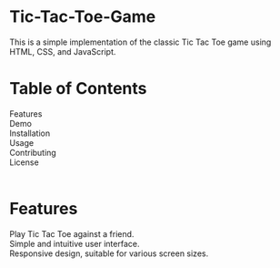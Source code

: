 # Tic-Tac-Toe-Game
 This is a simple implementation of the classic Tic Tac Toe game using HTML, CSS, and JavaScript.

# Table of Contents
Features <br>
Demo <br>
Installation <br>
Usage <br>
Contributing <br>
License <br>
<br>
# Features
Play Tic Tac Toe against a friend.<br>
Simple and intuitive user interface.<br>
Responsive design, suitable for various screen sizes.
